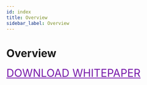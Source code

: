 ```yaml
---
id: index
title: Overview
sidebar_label: Overview
---
```


# Overview

<a href="https://raw.githubusercontent.com/DataHighway-com/whitepaper/master/v1/whitepaper.pdf" class="download-whitepaper" style="font-size:2em; color: #7719AA !important">DOWNLOAD WHITEPAPER</a>
